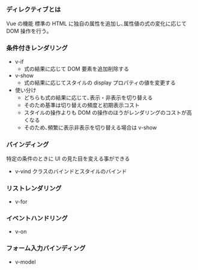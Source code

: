 ### ディレクティブとは
Vue の機能
標準の HTML に独自の属性を追加し､属性値の式の変化に応じて DOM 操作を行う｡
### 条件付きレンダリング
- v-if
	- 式の結果に応じて DOM 要素を追加削除する
- v-show
	- 式の結果に応じてスタイルの display プロパティの値を変更する
- 使い分け
	- どちらも式の結果に応じて､表示・非表示を切り替える
	- そのため基準は切り替えの頻度と初期表示コスト
	- スタイルの操作よりも DOM の操作のほうがレンダリングのコストが高くなる
	- そのため､頻繁に表示非表示を切り替える場合は v-show

### バインディング
特定の条件のときに UI の見た目を変える事ができる
- v-vind
クラスのバインドとスタイルのバインド

### リストレンダリング
- v-for

### イベントハンドリング
- v-on

### フォーム入力バインディング
- v-model
